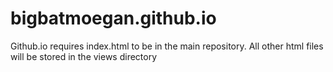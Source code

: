 # bigbatmoegan.github.io
Github.io requires index.html to be in the main repository.
All other html files will be stored in the views directory
